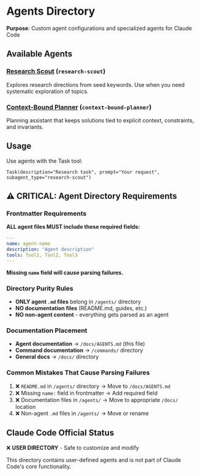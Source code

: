 # Agents Directory

**Purpose**: Custom agent configurations and specialized agents for Claude Code

## Available Agents

### [Research Scout](../../agents-disabled/research-scout.md) (`research-scout`)

Explores research directions from seed keywords. Use when you need systematic exploration of topics.

### [Context-Bound Planner](../../agents-disabled/context-bound-planner.md) (`context-bound-planner`)

Planning assistant that keeps solutions tied to explicit context, constraints, and invariants.

<!-- Pruned to only list agents present in /agents/ -->

## Usage

Use agents with the Task tool:

```
Task(description="Research task", prompt="Your request", subagent_type="research-scout")
```

## ⚠️ CRITICAL: Agent Directory Requirements

### Frontmatter Requirements

**ALL agent files MUST include these required fields:**

```yaml
---
name: agent-name
description: "Agent description"
tools: Tool1, Tool2, Tool3
---
```

**Missing `name` field will cause parsing failures.**

### Directory Purity Rules

- **ONLY agent `.md` files** belong in `/agents/` directory
- **NO documentation files** (README.md, guides, etc.)
- **NO non-agent content** - everything gets parsed as an agent

### Documentation Placement

- **Agent documentation** → `/docs/AGENTS.md` (this file)
- **Command documentation** → `/commands/` directory
- **General docs** → `/docs/` directory

### Common Mistakes That Cause Parsing Failures

1. ❌ `README.md` in `/agents/` directory → Move to `/docs/AGENTS.md`
1. ❌ Missing `name:` field in frontmatter → Add required field
1. ❌ Documentation files in `/agents/` → Move to appropriate `/docs/` location
1. ❌ Non-agent `.md` files in `/agents/` → Move or rename

## Claude Code Official Status

❌ **USER DIRECTORY** - Safe to customize and modify

This directory contains user-defined agents and is not part of Claude Code's core functionality.
